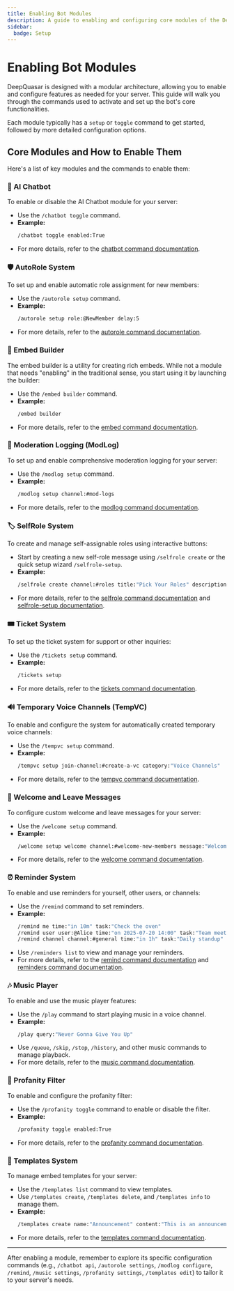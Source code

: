```yaml
---
title: Enabling Bot Modules
description: A guide to enabling and configuring core modules of the DeepQuasar bot.
sidebar:
  badge: Setup
---
```


# Enabling Bot Modules

DeepQuasar is designed with a modular architecture, allowing you to enable and configure features as needed for your server. This guide will walk you through the commands used to activate and set up the bot's core functionalities.

Each module typically has a `setup` or `toggle` command to get started, followed by more detailed configuration options.

## Core Modules and How to Enable Them

Here's a list of key modules and the commands to enable them:

### 🤖 AI Chatbot

To enable or disable the AI Chatbot module for your server:

*   Use the `/chatbot toggle` command.
*   **Example:** 
    ```sh
    /chatbot toggle enabled:True
    ```
*   For more details, refer to the [chatbot command documentation](/commands/chatbot).

### 🛡️ AutoRole System

To set up and enable automatic role assignment for new members:

*   Use the `/autorole setup` command.
*   **Example:** 
    ```sh
    /autorole setup role:@NewMember delay:5
    ```
*   For more details, refer to the [autorole command documentation](/commands/autorole).

### 📝 Embed Builder

The embed builder is a utility for creating rich embeds. While not a module that needs "enabling" in the traditional sense, you start using it by launching the builder:

*   Use the `/embed builder` command.
*   **Example:** 
    ```sh
    /embed builder
    ```
*   For more details, refer to the [embed command documentation](/commands/embed-builder).

### 📜 Moderation Logging (ModLog)

To set up and enable comprehensive moderation logging for your server:

*   Use the `/modlog setup` command.
*   **Example:** 
    ```sh
    /modlog setup channel:#mod-logs
    ```
*   For more details, refer to the [modlog command documentation](/commands/modlog).

### 🏷️ SelfRole System

To create and manage self-assignable roles using interactive buttons:

*   Start by creating a new self-role message using `/selfrole create` or the quick setup wizard `/selfrole-setup`.
*   **Example:** 
    ```sh
    /selfrole create channel:#roles title:"Pick Your Roles" description:"Select roles to access different parts of the server."
    ```
*   For more details, refer to the [selfrole command documentation](/commands/selfrole) and [selfrole-setup documentation](/commands/selfrole-setup).

### 🎟️ Ticket System

To set up the ticket system for support or other inquiries:

*   Use the `/tickets setup` command.
*   **Example:** 
    ```sh
    /tickets setup
    ```
*   For more details, refer to the [tickets command documentation](/commands/tickets).

### 🔊 Temporary Voice Channels (TempVC)

To enable and configure the system for automatically created temporary voice channels:

*   Use the `/tempvc setup` command.
*   **Example:** 
    ```sh
    /tempvc setup join-channel:#create-a-vc category:"Voice Channels"
    ```
*   For more details, refer to the [tempvc command documentation](/commands/tempvc).

### 👋 Welcome and Leave Messages

To configure custom welcome and leave messages for your server:

*   Use the `/welcome setup` command.
*   **Example:** 
    ```sh
    /welcome setup welcome channel:#welcome-new-members message:"Welcome {user.mention} to {guild.name}!"
    ```
*   For more details, refer to the [welcome command documentation](/commands/welcome).

### ⏰ Reminder System

To enable and use reminders for yourself, other users, or channels:

*   Use the `/remind` command to set reminders.
*   **Example:** 
    ```sh
    /remind me time:"in 10m" task:"Check the oven"
    /remind user user:@Alice time:"on 2025-07-20 14:00" task:"Team meeting"
    /remind channel channel:#general time:"in 1h" task:"Daily standup" role:@Team
    ```
*   Use `/reminders list` to view and manage your reminders.
*   For more details, refer to the [remind command documentation](/commands/remind/remind) and [reminders command documentation](/commands/remind/reminders).

### 🎶 Music Player

To enable and use the music player features:

*   Use the `/play` command to start playing music in a voice channel.
*   **Example:** 
    ```sh
    /play query:"Never Gonna Give You Up"
    ```
*   Use `/queue`, `/skip`, `/stop`, `/history`, and other music commands to manage playback.
*   For more details, refer to the [music command documentation](/commands/music).

### 🚫 Profanity Filter

To enable and configure the profanity filter:

*   Use the `/profanity toggle` command to enable or disable the filter.
*   **Example:** 
    ```sh
    /profanity toggle enabled:True
    ```
*   For more details, refer to the [profanity command documentation](/commands/profanity).

### 🧩 Templates System

To manage embed templates for your server:

*   Use the `/templates list` command to view templates.
*   Use `/templates create`, `/templates delete`, and `/templates info` to manage them.
*   **Example:** 
    ```sh
    /templates create name:"Announcement" content:"This is an announcement!"
    ```
*   For more details, refer to the [templates command documentation](/commands/templates).

---

After enabling a module, remember to explore its specific configuration commands (e.g., `/chatbot api`, `/autorole settings`, `/modlog configure`, `/remind`, `/music settings`, `/profanity settings`, `/templates edit`) to tailor it to your server's needs.
